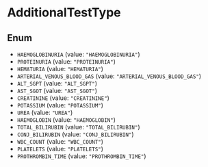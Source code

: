 # AdditionalTestType

## Enum

- `HAEMOGLOBINURIA` (value: `"HAEMOGLOBINURIA"`)
- `PROTEINURIA` (value: `"PROTEINURIA"`)
- `HEMATURIA` (value: `"HEMATURIA"`)
- `ARTERIAL_VENOUS_BLOOD_GAS` (value: `"ARTERIAL_VENOUS_BLOOD_GAS"`)
- `ALT_SGPT` (value: `"ALT_SGPT"`)
- `AST_SGOT` (value: `"AST_SGOT"`)
- `CREATININE` (value: `"CREATININE"`)
- `POTASSIUM` (value: `"POTASSIUM"`)
- `UREA` (value: `"UREA"`)
- `HAEMOGLOBIN` (value: `"HAEMOGLOBIN"`)
- `TOTAL_BILIRUBIN` (value: `"TOTAL_BILIRUBIN"`)
- `CONJ_BILIRUBIN` (value: `"CONJ_BILIRUBIN"`)
- `WBC_COUNT` (value: `"WBC_COUNT"`)
- `PLATELETS` (value: `"PLATELETS"`)
- `PROTHROMBIN_TIME` (value: `"PROTHROMBIN_TIME"`)
